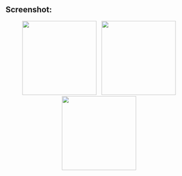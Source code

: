 ## Screenshot:
<p align="center">
  <img src="https://i.ibb.co/rRq7Nrp7/Screenshot-20250603-024327.jpg" width="200" style="margin-right: 10px;"/>
  <img src="https://i.ibb.co/kVdQtQt5/Screenshot-20250603-024409.jpg" width="200"/>
    <img src="https://i.ibb.co/Hjh25QL/Screenshot-20250603-024400.jpg" width="200"/>
</p>

